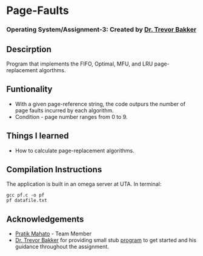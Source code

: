 # Page-Faults
### Operating System/Assignment-3: Created by [Dr. Trevor Bakker](https://github.com/trevorbakker-uta)

## Descirption
Program that implements the FIFO, Optimal, MFU, and LRU page-replacement algorthms. 

## Funtionality
* With a given page-reference string, the code outpurs the number of page faults incurred by each algorithm.
* Condition - page number ranges from 0 to 9.

## Things I learned
* How to calculate page-replacement algorithms.

## Compilation Instructions
The application is built in an omega server at UTA.
In terminal:
```
gcc pf.c -o pf 
pf datafile.txt
```

## Acknowledgements
* [Pratik Mahato](https://github.com/Shawn-pm) - Team Member
* [Dr. Trevor Bakker](https://github.com/trevorbakker-uta) for providing small stub [program](https://github.com/CSE3320/Page-Fault-Algorithm-Assignment) to get started and his guidance throughout the assignment. 
